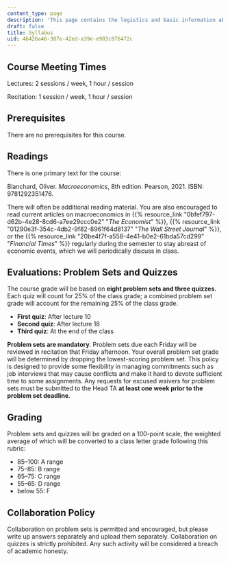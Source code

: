```yaml
---
content_type: page
description: 'This page contains the logistics and basic information about the course. '
draft: false
title: Syllabus
uid: 46426a46-387e-42ed-a39e-e983c876472c
---
```

## Course Meeting Times

Lectures: 2 sessions / week, 1 hour / session

Recitation: 1 session / week, 1 hour / session

## Prerequisites

There are no prerequisites for this course.

## Readings

There is one primary text for the course:

Blanchard, Oliver. *Macroeconomics*, 8th edition. Pearson, 2021. ISBN: 9781292351476. 

There will often be additional reading material. You are also encouraged to read current articles on macroeconomics in {{% resource_link "0bfef797-d62b-4e28-8cd6-a7ee29ccc0e2" "*The Economist*" %}}, {{% resource_link "01290e3f-354c-4db2-9f82-8961f64d8137" "*The Wall Street Journal*" %}}, or the {{% resource_link "20be4f7f-a558-4e41-b0e2-61bda57cd299" "*Financial Times*" %}} regularly during the semester to stay abreast of economic events, which we will periodically discuss in class.

## Evaluations: Problem Sets and Quizzes

The course grade will be based on **eight problem sets and three quizzes.** Each quiz will count for 25% of the class grade; a combined problem set grade will account for the remaining 25% of the class grade. 

- **First quiz**: After lecture 10
- **Second quiz**: After lecture 18
- **Third quiz**: At the end of the class 

**Problem sets are mandatory**. Problem sets due each Friday will be reviewed in recitation that Friday afternoon. Your overall problem set grade will be determined by dropping the lowest-scoring problem set. This policy is designed to provide some flexibility in managing commitments such as job interviews that may cause conflicts and make it hard to devote sufficient time to some assignments. Any requests for excused waivers for problem sets must be submitted to the Head TA **at least one week prior to the problem set deadline**.

## Grading

Problem sets and quizzes will be graded on a 100-point scale, the weighted average of which will be converted to a class letter grade following this rubric:

- 85–100: A range
- 75–85: B range
- 65–75: C range
- 55–65: D range
- below 55: F

## Collaboration Policy

Collaboration on problem sets is permitted and encouraged, but please write up answers separately and upload them separately. Collaboration on quizzes is strictly prohibited. Any such activity will be considered a breach of academic honesty.